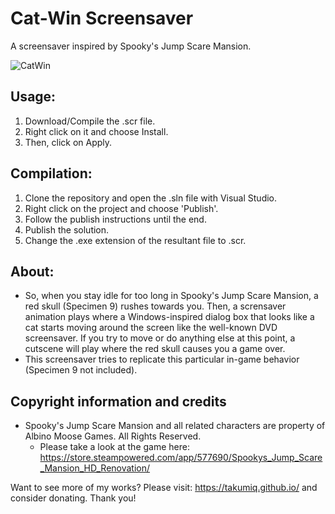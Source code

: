 # Cat-Win Screensaver

A screensaver inspired by Spooky's Jump Scare Mansion.

![CatWin](https://github.com/JuanGrill/Cat-Win-Screensaver/assets/70032584/decad25e-bca4-498a-8464-fd7f1e931078)

## Usage:
1. Download/Compile the .scr file.
2. Right click on it and choose Install.
3. Then, click on Apply.

## Compilation:
1. Clone the repository and open the .sln file with Visual Studio.
2. Right click on the project and choose 'Publish'.
3. Follow the publish instructions until the end.
4. Publish the solution.
5. Change the .exe extension of the resultant file to .scr.

## About:
- So, when you stay idle for too long in Spooky's Jump Scare Mansion, a red skull (Specimen 9) rushes towards you. Then, a scrensaver animation plays where a Windows-inspired dialog box that looks like a cat starts moving around the screen like the well-known DVD screensaver.
If you try to move or do anything else at this point, a cutscene will play where the red skull causes you a game over.
- This screensaver tries to replicate this particular in-game behavior (Specimen 9 not included).

## Copyright information and credits
- Spooky's Jump Scare Mansion and all related characters are property of Albino Moose Games. All Rights Reserved.
  - Please take a look at the game here: https://store.steampowered.com/app/577690/Spookys_Jump_Scare_Mansion_HD_Renovation/
 
Want to see more of my works? Please visit: https://takumiq.github.io/ and consider donating. Thank you!
